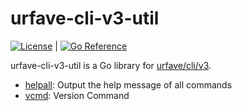 # urfave-cli-v3-util

[![License](http://img.shields.io/badge/license-mit-blue.svg?style=flat-square)](https://raw.githubusercontent.com/suzuki-shunsuke/urfave-cli-v3-util/main/LICENSE) | [![Go Reference](https://pkg.go.dev/badge/github.com/suzuki-shunsuke/urfave-cli-v3-util.svg)](https://pkg.go.dev/github.com/suzuki-shunsuke/urfave-cli-v3-util)

urfave-cli-v3-util is a Go library for [urfave/cli/v3](https://pkg.go.dev/github.com/urfave/cli/v3).

- [helpall](helpall): Output the help message of all commands
- [vcmd](vcmd): Version Command
